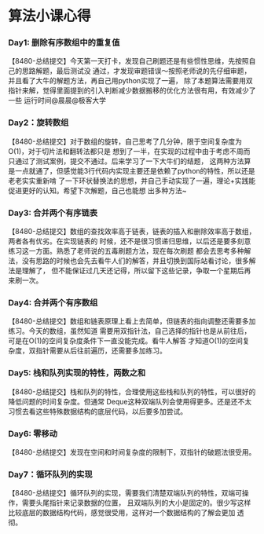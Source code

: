 # 算法小课心得
### Day1: 删除有序数组中的重复值
【8480-总结提交】今天第一天打卡，发现自己刷题还是有些惯性思维，先按照自己的思路解题，最后测试没
通过，才发现审题错误～按照老师说的先仔细审题，并且看了大牛的解题方法，再自己用python实现了一遍，
除了本题算法需要用双指针来解，觉得里面提到的引入判断减少数据搬移的优化方法很有用，有效减少了一些
运行时间@晨晨@极客大学
### Day2：旋转数组
【8480-总结提交】对于数组的旋转，自己思考了几分钟，限于空间复杂度为O(1)，对于切片法和翻转法都只是
想到了一半，在实现的过程中由于考虑不周而只通过了测试案例，提交不通过。后来学习了一下大牛们的结题，
这两种方法算是一点就通了，但感觉能3行代码内实现主要还是依赖了python的特性，所以还是老老实实重新啃
了一下环状替换法的思想，并自己手动实现了一遍，理论+实践能促进更好的认知。希望下次解题，自己也能想
出多种方法~
### Day3: 合并两个有序链表
【8480-总结提交】数组的查找效率高于链表，链表的插入和删除效率高于数组，两者各有优劣。在实现链表的
时候，还不是很习惯递归思维，以后还是要多刻意练习这一方面。熟悉了老师说的五毒刷题方法，现在每次刷题
都会去思考多种解法，没有思路的时候也会先去看牛人们的解答，并且切换到国际站看讨论，很多解法是理解了，
但不能保证过几天还记得，所以留下这些记录，争取一个星期后再来刷一次。
### Day4: 合并两个有序数组
【8480-总结提交】数组和链表原理上看上去简单，但链表的指向调整还需要多加练习。今天的数组，虽然知道
需要用双指针法，自己选择的指针也是从前往后，可是在O(1)的空间复杂度条件下一直没能完成。看牛人解答
才知道O(1)的空间复杂度，双指针需要从后往前遍历，还需要多加练习。
### Day5: 栈和队列实现的特性，两数之和
【8480-总结提交】栈和队列的特性，合理使用这些栈和队列的特性，可以很好的降低问题的时间复杂度。但通常
Deque这种双端队列会使用得更多。还是还不太习惯去看这些特殊数据结构的底层代码，以后要多加尝试。
### Day6: 零移动
【8480-总结提交】发现在空间和时间复杂度的限制下，双指针的破题法很受用。
### Day7：循环队列的实现
【8480-总结提交】循环队列的实现，需要我们清楚双端队列的特性，双端可操作，需要头尾指针来记录数据的位置，
且双端队列的大小是固定的。很少写这样比较底层的数据结构代码，感觉很受用，这样对一个数据结构的了解会更加
透彻。
